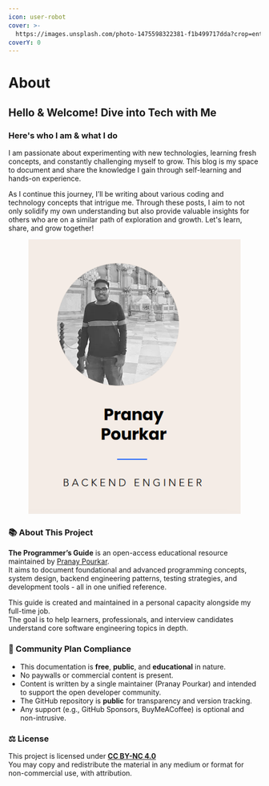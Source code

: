 ```yaml
---
icon: user-robot
cover: >-
  https://images.unsplash.com/photo-1475598322381-f1b499717dda?crop=entropy&cs=srgb&fm=jpg&ixid=M3wxOTcwMjR8MHwxfHNlYXJjaHw4fHx2b2xjYW5vfGVufDB8fHx8MTcyODgxMDg2NHww&ixlib=rb-4.0.3&q=85
coverY: 0
---
```


# About

## Hello & Welcome! Dive into Tech with Me

### Here's who I am & what I do

I am passionate about experimenting with new technologies, learning fresh concepts, and constantly challenging myself to grow. This blog is my space to document and share the knowledge I gain through self-learning and hands-on experience.

As I continue this journey, I’ll be writing about various coding and technology concepts that intrigue me. Through these posts, I aim to not only solidify my own understanding but also provide valuable insights for others who are on a similar path of exploration and growth. Let's learn, share, and grow together!

<div data-full-width="false"><figure><img src=".gitbook/assets/about.png" alt=""><figcaption></figcaption></figure></div>



### 📚 About This Project

**The Programmer’s Guide** is an open-access educational resource maintained by [Pranay Pourkar](https://www.pranaypourkar.co.in/).\
It aims to document foundational and advanced programming concepts, system design, backend engineering patterns, testing strategies, and development tools - all in one unified reference.

This guide is created and maintained in a personal capacity alongside my full-time job.\
The goal is to help learners, professionals, and interview candidates understand core software engineering topics in depth.

### 🌱 Community Plan Compliance

* This documentation is **free**, **public**, and **educational** in nature.
* No paywalls or commercial content is present.
* Content is written by a single maintainer (Pranay Pourkar) and intended to support the open developer community.
* The GitHub repository is **public** for transparency and version tracking.
* Any support (e.g., GitHub Sponsors, BuyMeACoffee) is optional and non-intrusive.

### ⚖️ License

This project is licensed under [**CC BY-NC 4.0**](https://creativecommons.org/licenses/by-nc/4.0/) \
You may copy and redistribute the material in any medium or format for non-commercial use, with attribution.
